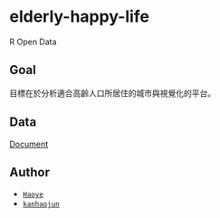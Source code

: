 # elderly-happy-life
R Open Data


## Goal

目標在於分析適合高齡人口所居住的城市與視覺化的平台。


## Data

[Document](https://github.com/CodeMercs/elderly-happy-life/blob/master/manual/data.md)


## Author

- [`Haoye`](https://kancheng.github.io/)
- [`kanhaojun`](https://github.com/kanhaojun)
